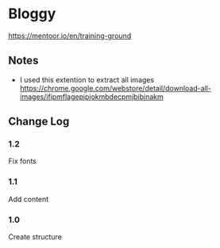 # Bloggy

https://mentoor.io/en/training-ground

## Notes

- I used this extention to extract all images https://chrome.google.com/webstore/detail/download-all-images/ifipmflagepipjokmbdecpmjbibjnakm

## Change Log

### 1.2

Fix fonts

### 1.1

Add content

### 1.0

Create structure
